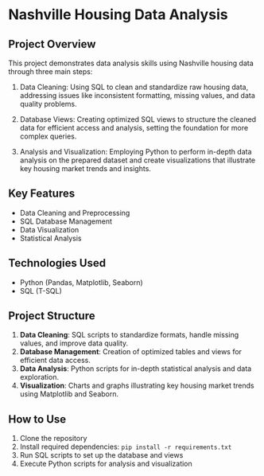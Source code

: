 # Nashville Housing Data Analysis

## Project Overview
This project demonstrates data analysis skills using Nashville housing data through three main steps:

1) Data Cleaning: Using SQL to clean and standardize raw housing data, addressing issues like inconsistent formatting, missing values, and data quality problems.

2) Database Views: Creating optimized SQL views to structure the cleaned data for efficient access and analysis, setting the foundation for more complex queries.

3) Analysis and Visualization: Employing Python to perform in-depth data analysis on the prepared dataset and create visualizations that illustrate key housing market trends and insights.

## Key Features
- Data Cleaning and Preprocessing
- SQL Database Management
- Data Visualization
- Statistical Analysis

## Technologies Used
- Python (Pandas, Matplotlib, Seaborn)
- SQL (T-SQL)

## Project Structure
1. **Data Cleaning**: SQL scripts to standardize formats, handle missing values, and improve data quality.
2. **Database Management**: Creation of optimized tables and views for efficient data access.
3. **Data Analysis**: Python scripts for in-depth statistical analysis and data exploration.
4. **Visualization**: Charts and graphs illustrating key housing market trends using Matplotlib and Seaborn.

## How to Use
1. Clone the repository
2. Install required dependencies: `pip install -r requirements.txt`
3. Run SQL scripts to set up the database and views
4. Execute Python scripts for analysis and visualization
